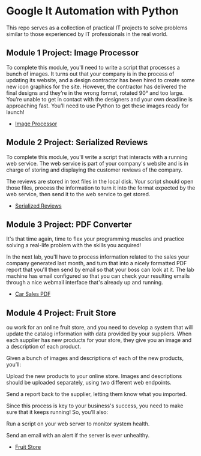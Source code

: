 # Google It Automation with Python

This repo serves as a collection of practical IT projects to solve problems similar to those experienced by IT professionals in the real world.

## Module 1 Project: Image Processor

To complete this module, you'll need to write a script that processes a bunch of images. It turns out that your company is in the process of updating its website, and a design contractor has been hired to create some new icon graphics for the site. However, the contractor has delivered the final designs and they’re in the wrong format, rotated 90° and too large. You’re unable to get in contact with the designers and your own deadline is approaching fast. You’ll need to use Python to get these images ready for launch!

- [Image Processor](https://github.com/nuiben/pyproj/tree/main/2023/google-it-automation-capstones/module-1-image-processor)

## Module 2 Project: Serialized Reviews

To complete this module, you'll write a script that interacts with a running web service.  The web service is part of your company's website and is in charge of storing and displaying the customer reviews of the company.

The reviews are stored in text files in the local disk. Your script should open those files, process the information to turn it into the format expected by the web service, then send it to the web service to get stored.

- [Serialized Reviews](https://github.com/nuiben/pyproj/tree/main/2023/google-it-automation-capstones/module-1-image-processor)

## Module 3 Project: PDF Converter

It's that time again, time to flex your programming muscles and practice solving a real-life problem with the skills you acquired!

In the next lab, you'll have to process information related to the sales your company generated last month, and turn that into a nicely formatted PDF report that you'll then send by email so that your boss can look at it. The lab machine has email configured so that you can check your resulting emails through a nice webmail interface that's already up and running.

- [Car Sales PDF](https://github.com/nuiben/pyproj/tree/main/2023/google-it-automation-capstones/module-3-sales-PDF)

## Module 4 Project: Fruit Store

ou work for an online fruit store, and you need to develop a system that will update the catalog information with data provided by your suppliers. When each supplier has new products for your store, they give you an image and a description of each product.

Given a bunch of images and descriptions of each of the new products, you’ll:

Upload the new products to your online store. Images and descriptions should be uploaded separately, using two different web endpoints.

Send a report back to the supplier, letting them know what you imported.

Since this process is key to your business's success, you need to make sure that it keeps running! So, you’ll also:

Run a script on your web server to monitor system health.

Send an email with an alert if the server is ever unhealthy.

- [Fruit Store](https://github.com/nuiben/pyproj/tree/main/2023/google-it-automation-capstones/module-4-fruit-store)
